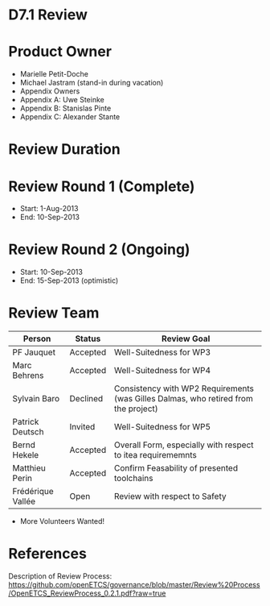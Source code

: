 D7.1 Review
====

Product Owner
===
* Marielle Petit-Doche
* Michael Jastram (stand-in during vacation)
* Appendix Owners
 * Appendix A: Uwe Steinke
 * Appendix B: Stanislas Pinte
 * Appendix C: Alexander Stante

Review Duration
===

Review Round 1 (Complete)
====
* Start: 1-Aug-2013
* End: 10-Sep-2013

Review Round 2 (Ongoing)
====
* Start: 10-Sep-2013
* End: 15-Sep-2013 (optimistic)

Review Team
===

Person | Status | Review Goal
------ | ------ | -----------
PF Jauquet | Accepted | Well-Suitedness for WP3
Marc Behrens | Accepted | Well-Suitedness for WP4
Sylvain Baro | Declined | Consistency with WP2 Requirements (was Gilles Dalmas, who retired from the project)
Patrick Deutsch | Invited | Well-Suitedness for WP5
Bernd Hekele  | Accepted | Overall Form, especially with respect to itea requirememnts
Matthieu Perin | Accepted | Confirm Feasability of presented toolchains
Frédérique Vallée | Open | Review with respect to Safety
* More Volunteers Wanted!

References
==

Description of Review Process: https://github.com/openETCS/governance/blob/master/Review%20Process/OpenETCS_ReviewProcess_0.2.1.pdf?raw=true
